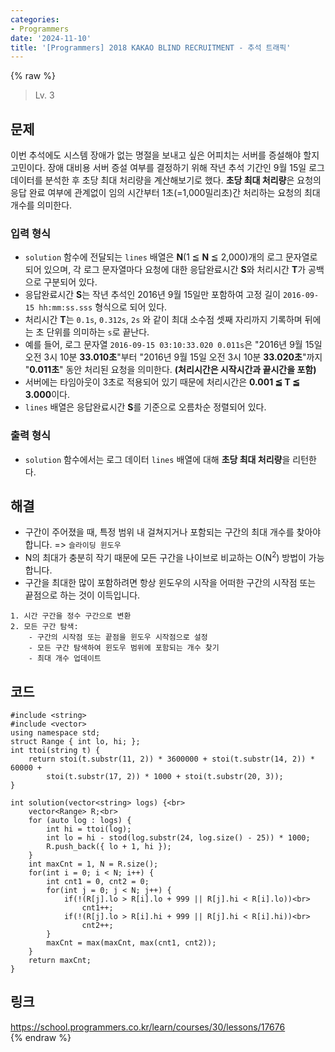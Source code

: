 ```yaml
---
categories:
- Programmers
date: '2024-11-10'
title: '[Programmers] 2018 KAKAO BLIND RECRUITMENT - 추석 트래픽'
---
```


{% raw %}
> Lv. 3<br>

## 문제
이번 추석에도 시스템 장애가 없는 명절을 보내고 싶은 어피치는 서버를 증설해야 할지 고민이다. 장애 대비용 서버 증설 여부를 결정하기 위해 작년 추석 기간인 9월 15일 로그 데이터를 분석한 후 초당 최대 처리량을 계산해보기로 했다.  **초당 최대 처리량**은 요청의 응답 완료 여부에 관계없이 임의 시간부터 1초(=1,000밀리초)간 처리하는 요청의 최대 개수를 의미한다.

### 입력 형식
-   `solution`  함수에 전달되는  `lines`  배열은  **N**(1 ≦  **N**  ≦ 2,000)개의 로그 문자열로 되어 있으며, 각 로그 문자열마다 요청에 대한 응답완료시간  **S**와 처리시간  **T**가 공백으로 구분되어 있다.
-   응답완료시간  **S**는 작년 추석인 2016년 9월 15일만 포함하여 고정 길이  `2016-09-15 hh:mm:ss.sss`  형식으로 되어 있다.
-   처리시간  **T**는  `0.1s`,  `0.312s`,  `2s`  와 같이 최대 소수점 셋째 자리까지 기록하며 뒤에는 초 단위를 의미하는  `s`로 끝난다.
-   예를 들어, 로그 문자열  `2016-09-15 03:10:33.020 0.011s`은 "2016년 9월 15일 오전 3시 10분  **33.010초**"부터 "2016년 9월 15일 오전 3시 10분  **33.020초**"까지 "**0.011초**" 동안 처리된 요청을 의미한다.  **(처리시간은 시작시간과 끝시간을 포함)**
-   서버에는 타임아웃이 3초로 적용되어 있기 때문에 처리시간은  **0.001 ≦ T ≦ 3.000**이다.
-   `lines`  배열은 응답완료시간  **S**를 기준으로 오름차순 정렬되어 있다.

### 출력 형식
-   `solution`  함수에서는 로그 데이터  `lines`  배열에 대해  **초당 최대 처리량**을 리턴한다.

## 해결
- 구간이 주어졌을 때, 특정 범위 내 걸쳐지거나 포함되는 구간의 최대 개수를 찾아야 합니다. => `슬라이딩 윈도우`<br>
- N의 최대가 충분히 작기 때문에 모든 구간을 나이브로 비교하는 O(N<sup>2</sup>) 방법이 가능합니다.
- 구간을 최대한 많이 포함하려면 항상 윈도우의 시작을 어떠한 구간의 시작점 또는 끝점으로 하는 것이 이득입니다.

```
1. 시간 구간을 정수 구간으로 변환
2. 모든 구간 탐색:
	- 구간의 시작점 또는 끝점을 윈도우 시작점으로 설정
	- 모든 구간 탐색하여 윈도우 범위에 포함되는 개수 찾기
	- 최대 개수 업데이트
```

## 코드
```
#include <string>
#include <vector>
using namespace std;
struct Range { int lo, hi; };
int ttoi(string t) {
    return stoi(t.substr(11, 2)) * 3600000 + stoi(t.substr(14, 2)) * 60000 +
        stoi(t.substr(17, 2)) * 1000 + stoi(t.substr(20, 3));
}

int solution(vector<string> logs) {<br>
    vector<Range> R;<br>
    for (auto log : logs) {
        int hi = ttoi(log);
        int lo = hi - stod(log.substr(24, log.size() - 25)) * 1000;
        R.push_back({ lo + 1, hi });
    }
    int maxCnt = 1, N = R.size();
    for(int i = 0; i < N; i++) {
        int cnt1 = 0, cnt2 = 0;
        for(int j = 0; j < N; j++) {
            if(!(R[j].lo > R[i].lo + 999 || R[j].hi < R[i].lo))<br>
                cnt1++;
            if(!(R[j].lo > R[i].hi + 999 || R[j].hi < R[i].hi))<br>
                cnt2++;
        }  
        maxCnt = max(maxCnt, max(cnt1, cnt2));
    }
    return maxCnt;
}
```

## 링크
https://school.programmers.co.kr/learn/courses/30/lessons/17676<br>
{% endraw %}